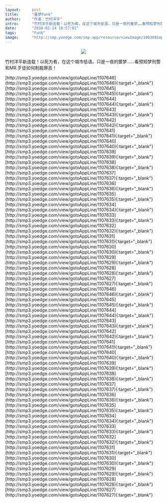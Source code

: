 ```yaml
---
layout:     post
title:      "噩梦Funk"
author:     "作者：竹村洋平"
intro:      "竹村洋平新连载！以死为肴，在这个城市低语。只是一夜的噩梦……看预知梦刑警和MR.歹徒如何制裁罪恶！"
date:       "2018-02-14 16:57:01"
tags:       "Funk"
image:      "http://smp.yoedge.com/smp-app/resource/viewImage/1003692appline.png"
---
```

<div style="text-align: center">
<p><img src="http://smp.yoedge.com/smp-app/resource/viewImage/1003692appline.png"/></p>
</div>
<p class="post-meta">
<span>竹村洋平新连载！以死为肴，在这个城市低语。只是一夜的噩梦……看预知梦刑警和MR.歹徒如何制裁罪恶！</span>
</p>
[http://smp3.yoedge.com/view/gotoAppLine/1107646](http://smp3.yoedge.com/view/gotoAppLine/1107646){:target="_blank"}
[http://smp3.yoedge.com/view/gotoAppLine/1107645](http://smp3.yoedge.com/view/gotoAppLine/1107645){:target="_blank"}
[http://smp3.yoedge.com/view/gotoAppLine/1107644](http://smp3.yoedge.com/view/gotoAppLine/1107644){:target="_blank"}
[http://smp3.yoedge.com/view/gotoAppLine/1107643](http://smp3.yoedge.com/view/gotoAppLine/1107643){:target="_blank"}
[http://smp3.yoedge.com/view/gotoAppLine/1107642](http://smp3.yoedge.com/view/gotoAppLine/1107642){:target="_blank"}
[http://smp3.yoedge.com/view/gotoAppLine/1107641](http://smp3.yoedge.com/view/gotoAppLine/1107641){:target="_blank"}
[http://smp3.yoedge.com/view/gotoAppLine/1107640](http://smp3.yoedge.com/view/gotoAppLine/1107640){:target="_blank"}
[http://smp3.yoedge.com/view/gotoAppLine/1107639](http://smp3.yoedge.com/view/gotoAppLine/1107639){:target="_blank"}
[http://smp3.yoedge.com/view/gotoAppLine/1107638](http://smp3.yoedge.com/view/gotoAppLine/1107638){:target="_blank"}
[http://smp3.yoedge.com/view/gotoAppLine/1107637](http://smp3.yoedge.com/view/gotoAppLine/1107637){:target="_blank"}
[http://smp3.yoedge.com/view/gotoAppLine/1107636](http://smp3.yoedge.com/view/gotoAppLine/1107636){:target="_blank"}
[http://smp3.yoedge.com/view/gotoAppLine/1107635](http://smp3.yoedge.com/view/gotoAppLine/1107635){:target="_blank"}
[http://smp3.yoedge.com/view/gotoAppLine/1107634](http://smp3.yoedge.com/view/gotoAppLine/1107634){:target="_blank"}
[http://smp3.yoedge.com/view/gotoAppLine/1107633](http://smp3.yoedge.com/view/gotoAppLine/1107633){:target="_blank"}
[http://smp3.yoedge.com/view/gotoAppLine/1107632](http://smp3.yoedge.com/view/gotoAppLine/1107632){:target="_blank"}
[http://smp3.yoedge.com/view/gotoAppLine/1107631](http://smp3.yoedge.com/view/gotoAppLine/1107631){:target="_blank"}
[http://smp3.yoedge.com/view/gotoAppLine/1107630](http://smp3.yoedge.com/view/gotoAppLine/1107630){:target="_blank"}
[http://smp3.yoedge.com/view/gotoAppLine/1107629](http://smp3.yoedge.com/view/gotoAppLine/1107629){:target="_blank"}
[http://smp3.yoedge.com/view/gotoAppLine/1107628](http://smp3.yoedge.com/view/gotoAppLine/1107628){:target="_blank"}
[http://smp3.yoedge.com/view/gotoAppLine/1107627](http://smp3.yoedge.com/view/gotoAppLine/1107627){:target="_blank"}
[http://smp3.yoedge.com/view/gotoAppLine/1107646](http://smp3.yoedge.com/view/gotoAppLine/1107646){:target="_blank"}
[http://smp3.yoedge.com/view/gotoAppLine/1107645](http://smp3.yoedge.com/view/gotoAppLine/1107645){:target="_blank"}
[http://smp3.yoedge.com/view/gotoAppLine/1107644](http://smp3.yoedge.com/view/gotoAppLine/1107644){:target="_blank"}
[http://smp3.yoedge.com/view/gotoAppLine/1107643](http://smp3.yoedge.com/view/gotoAppLine/1107643){:target="_blank"}
[http://smp3.yoedge.com/view/gotoAppLine/1107642](http://smp3.yoedge.com/view/gotoAppLine/1107642){:target="_blank"}
[http://smp3.yoedge.com/view/gotoAppLine/1107641](http://smp3.yoedge.com/view/gotoAppLine/1107641){:target="_blank"}
[http://smp3.yoedge.com/view/gotoAppLine/1107640](http://smp3.yoedge.com/view/gotoAppLine/1107640){:target="_blank"}
[http://smp3.yoedge.com/view/gotoAppLine/1107639](http://smp3.yoedge.com/view/gotoAppLine/1107639){:target="_blank"}
[http://smp3.yoedge.com/view/gotoAppLine/1107638](http://smp3.yoedge.com/view/gotoAppLine/1107638){:target="_blank"}
[http://smp3.yoedge.com/view/gotoAppLine/1107637](http://smp3.yoedge.com/view/gotoAppLine/1107637){:target="_blank"}
[http://smp3.yoedge.com/view/gotoAppLine/1107636](http://smp3.yoedge.com/view/gotoAppLine/1107636){:target="_blank"}
[http://smp3.yoedge.com/view/gotoAppLine/1107635](http://smp3.yoedge.com/view/gotoAppLine/1107635){:target="_blank"}
[http://smp3.yoedge.com/view/gotoAppLine/1107634](http://smp3.yoedge.com/view/gotoAppLine/1107634){:target="_blank"}
[http://smp3.yoedge.com/view/gotoAppLine/1107633](http://smp3.yoedge.com/view/gotoAppLine/1107633){:target="_blank"}
[http://smp3.yoedge.com/view/gotoAppLine/1107632](http://smp3.yoedge.com/view/gotoAppLine/1107632){:target="_blank"}
[http://smp3.yoedge.com/view/gotoAppLine/1107631](http://smp3.yoedge.com/view/gotoAppLine/1107631){:target="_blank"}
[http://smp3.yoedge.com/view/gotoAppLine/1107630](http://smp3.yoedge.com/view/gotoAppLine/1107630){:target="_blank"}
[http://smp3.yoedge.com/view/gotoAppLine/1107629](http://smp3.yoedge.com/view/gotoAppLine/1107629){:target="_blank"}
[http://smp3.yoedge.com/view/gotoAppLine/1107628](http://smp3.yoedge.com/view/gotoAppLine/1107628){:target="_blank"}
[http://smp3.yoedge.com/view/gotoAppLine/1107627](http://smp3.yoedge.com/view/gotoAppLine/1107627){:target="_blank"}


